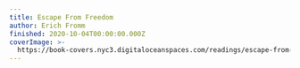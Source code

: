 ```yaml
---
title: Escape From Freedom
author: Erich Fromm
finished: 2020-10-04T00:00:00.000Z
coverImage: >-
  https://book-covers.nyc3.digitaloceanspaces.com/readings/escape-from-freedom-01.jpg
---
```

